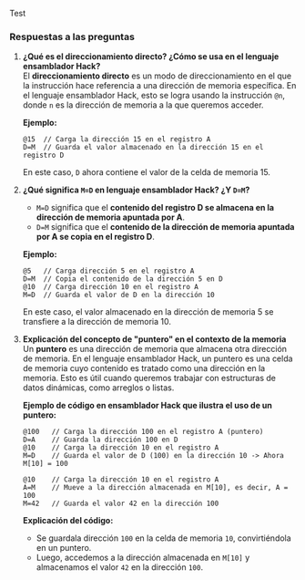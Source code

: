 Test

### **Respuestas a las preguntas**  

1. **¿Qué es el direccionamiento directo? ¿Cómo se usa en el lenguaje ensamblador Hack?**  
   El **direccionamiento directo** es un modo de direccionamiento en el que la instrucción hace referencia a una dirección de memoria específica. En el lenguaje ensamblador Hack, esto se logra usando la instrucción `@n`, donde `n` es la dirección de memoria a la que queremos acceder.  

   **Ejemplo:**  
   ```assembly
   @15  // Carga la dirección 15 en el registro A
   D=M  // Guarda el valor almacenado en la dirección 15 en el registro D
   ```
   En este caso, `D` ahora contiene el valor de la celda de memoria 15.  

2. **¿Qué significa `M=D` en lenguaje ensamblador Hack? ¿Y `D=M`?**  
   - `M=D` significa que el **contenido del registro D se almacena en la dirección de memoria apuntada por A**.  
   - `D=M` significa que el **contenido de la dirección de memoria apuntada por A se copia en el registro D**.  

   **Ejemplo:**  
   ```assembly
   @5   // Carga dirección 5 en el registro A
   D=M  // Copia el contenido de la dirección 5 en D
   @10  // Carga dirección 10 en el registro A
   M=D  // Guarda el valor de D en la dirección 10
   ```
   En este caso, el valor almacenado en la dirección de memoria 5 se transfiere a la dirección de memoria 10.  

3. **Explicación del concepto de "puntero" en el contexto de la memoria**  
   Un **puntero** es una dirección de memoria que almacena otra dirección de memoria. En el lenguaje ensamblador Hack, un puntero es una celda de memoria cuyo contenido es tratado como una dirección en la memoria. Esto es útil cuando queremos trabajar con estructuras de datos dinámicas, como arreglos o listas.  

   **Ejemplo de código en ensamblador Hack que ilustra el uso de un puntero:**  
   ```assembly
   @100   // Carga la dirección 100 en el registro A (puntero)
   D=A    // Guarda la dirección 100 en D
   @10    // Carga la dirección 10 en el registro A
   M=D    // Guarda el valor de D (100) en la dirección 10 -> Ahora M[10] = 100

   @10    // Carga la dirección 10 en el registro A
   A=M    // Mueve a la dirección almacenada en M[10], es decir, A = 100
   M=42   // Guarda el valor 42 en la dirección 100
   ```
   **Explicación del código:**  
   - Se guardala dirección `100` en la celda de memoria `10`, convirtiéndola en un puntero.  
   - Luego, accedemos a la dirección almacenada en `M[10]` y almacenamos el valor `42` en la dirección `100`.  

 
